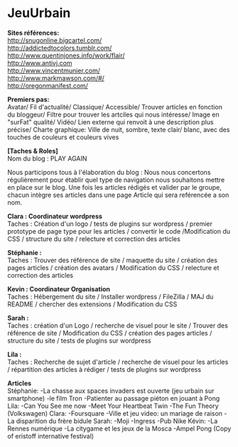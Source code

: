 <strong>JeuUrbain</strong>
=========
<b>Sites références:</b><br> 
http://snugonline.bigcartel.com/<br> 
http://addictedtocolors.tumblr.com/<br> 
http://www.quentinjones.info/work/flair/<br> 
http://www.antivj.com<br> 
http://www.vincentmunier.com/<br> 
http://www.markmawson.com/#/<br> 
http://oregonmanifest.com/<br> 

<b>Premiers pas:</b><br> 
Avatar/ Fil d'actualité/ Classique/ Accessible/ Trouver articles en fonction du bloggeur/ Filtre pour trouver les artciles qui nous intéresse/ Image en "surFat" qualité/ Vidéo/ Lien externe qui renvoit à une description plus précise/ 
Charte graphique: Ville de nuit, sombre, texte clair/ blanc, avec des touches de couleurs et couleurs vives

<b>[Taches & Roles]</b><br> 
Nom du blog : PLAY AGAIN

Nous participons tous à l'élaboration du blog : 
Nous nous concertons régulièrement pour établir quel type de navigation nous souhaitons mettre en place sur le blog.
Une fois les articles rédigés et valider par le groupe, chacun intègre ses articles dans une page Article qui sera reférencée a son nom.

<b>Clara : Coordinateur wordpress </b> <br> 
Taches : Création d'un logo / tests de plugins sur wordpress / premier prototype de page type pour les articles / convertir le code /Modification du CSS / structure du site / relecture et correction des articles

<b>Stéphanie : </b><br> 
Taches : Trouver des référence de site / maquette du site / création des pages articles / création des avatars / Modification du CSS / relecture et correction des articles

<b>Kevin : Coordinateur Organisation</b><br> 
Taches : Hébergement du site /  Installer wordpress / FileZilla / MAJ du README / chercher des extensions / Modification du CSS

<b>Sarah : </b><br> 
Taches : création d'un Logo / recherche de visuel pour le site /  Trouver des référence de site / Modification du CSS / création des pages articles / structure du site / tests de plugins sur wordpress

<b>Lila : </b> <br> 
Taches : Recherche de sujet d'article / recherche de visuel pour les articles / répartition des articles à rédiger / tests de plugins sur wordpress 



<b>Articles</b><br> 
    Stéphanie:
      -La chasse aux spaces invaders est ouverte (jeu urbain sur smartphone)
      -le film Tron
      -Patienter au passage piéton en jouant à Pong
    Lila:
      -Can You See me now
      -Meet Your Heartbeat Twin
      -The Fun Theory (Volkswagen)
    Clara:
      -Foursquare
      -Ville et jeu video: un mariage de raison
      -La disparition du frère bidule
    Sarah:
      -Moji
      -Ingress
      -Pub Nike
    Kévin:
      -La Rennes numérique
      -La citygame et les jeux de la Mosca
      -Ampel Pong (Copy of eristoff internative festival)





